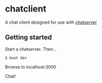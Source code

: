 # chatclient

A chat client designed for use with [chatserver](https://github.com/juxt/chatserver)

## Getting started

Start a chatserver. Then...

```
$ boot dev
```

Browse to localhost:3000

Chat!
